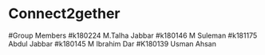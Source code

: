 # Connect2gether
#Group Members
#k180224 M.Talha Jabbar
#k180146 M Suleman
#k181175 Abdul Jabbar
#k180145 M Ibrahim Dar
#K180139  Usman Ahsan
